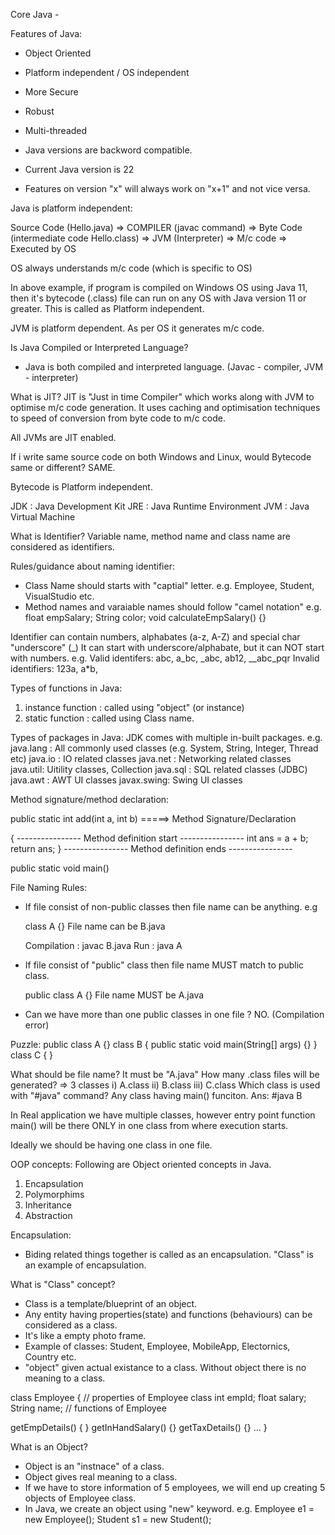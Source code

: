 Core Java - 

Features of Java:

- Object Oriented
- Platform independent / OS independent 
- More Secure
- Robust
- Multi-threaded

- Java versions are backword compatible. 
- Current Java version is 22
- Features on version "x" will always work on "x+1" and not vice versa.

Java is platform independent:

  Source Code (Hello.java) => COMPILER (javac command) => Byte Code (intermediate code Hello.class) => JVM (Interpreter) => M/c code => Executed by OS

OS always understands m/c code (which is specific to OS)

In above example, if program is compiled on Windows OS using Java 11, then it's bytecode (.class) file can run on any OS with Java version 11 or greater.
This is called as Platform independent.

JVM is platform dependent. As per OS it generates m/c code.

Is Java  Compiled or Interpreted Language?
- Java is both compiled and interpreted language. (Javac - compiler, JVM - interpreter)

What is JIT?
JIT is "Just in time Compiler" which works along with JVM to optimise m/c code generation.
It uses caching and optimisation techniques to speed of conversion from byte code to m/c code.

All JVMs are JIT enabled.

If i write same source code on both Windows and Linux, would Bytecode same or different?
SAME.

Bytecode is Platform independent.

JDK : Java Development Kit
JRE : Java Runtime Environment
JVM : Java Virtual Machine

What is Identifier?
Variable name, method name and class name are considered as identifiers.

Rules/guidance about naming identifier:
- Class Name should starts with "captial" letter. e.g. Employee, Student, VisualStudio etc.
- Method names and varaiable names should follow "camel notation"
  e.g.
        float empSalary;
        String color;
        void calculateEmpSalary() {}

Identifier can contain numbers, alphabates (a-z, A-Z) and special char "underscore" (_)
It can start with underscore/alphabate, but it can NOT start with numbers.
e.g.
      Valid identifers:
        abc, a_bc, _abc, ab12, __abc_pqr
      Invalid identifiers:
        123a, a*b,

Types of functions in Java:
1) instance function  : called using "object" (or instance)
2) static function    : called using Class name.

Types of packages in Java:
JDK comes with multiple in-built packages.
e.g.
java.lang : All commonly used classes (e.g. System, String, Integer, Thread etc)
java.io : IO related classes
java.net : Networking related classes
java.util: Uitility classes, Collection
java.sql : SQL related classes (JDBC)
java.awt : AWT UI classes
javax.swing: Swing UI classes

Method signature/method declaration:

public static int add(int a, int b) =====> Method Signature/Declaration

{         ---------------- Method definition start  ----------------
  int ans = a + b;
  return ans;
}         ---------------- Method definition ends   ----------------


public static void main()

File Naming Rules:

- If file consist of non-public classes then file name can be anything.
e.g

    class A {} 
    File name can be B.java

    Compilation : javac B.java
    Run         : java A

- If file consist of "public" class then file name MUST match to public class.

  public class A {}
  File name MUST be A.java

- Can we have more than one public classes in one file ? NO. (Compilation error)

Puzzle:
public class A {}
class B { public static void main(String[] args) {} }
class C { }

What should be file name? It must be "A.java"
How many .class files will be generated? => 3 classes i) A.class ii) B.class iii) C.class
Which class is used with "#java" command?
  Any class having main() funciton.
  Ans: #java B

In Real application we have multiple classes, however entry point function main() will be there ONLY in one class from where execution starts.

Ideally we should be having one class in one file.

OOP concepts:
Following are Object oriented concepts in Java.
1) Encapsulation
2) Polymorphims
3) Inheritance
4) Abstraction

Encapsulation:
- Biding related things together is called as an encapsulation.
"Class" is an example of encapsulation.

What is "Class" concept?

- Class is a template/blueprint of an object.
- Any entity having properties(state) and functions (behaviours) can be considered as a class.
- It's like a empty photo frame.
- Example of classes:
  Student, Employee, MobileApp, Electornics, Country etc.
- "object" given actual existance to a class. Without object there is no meaning to a class.

class Employee {
  // properties of Employee class
  int empId;
  float salary;
  String name;
  // functions of Employee

  getEmpDetails() { }
  getInHandSalary() {}
  getTaxDetails() {}
  ...
}

What is an Object?
- Object is an "instnace" of a class.
- Object gives real meaning to a class.
- If we have to store information of 5 employees, we will end up creating 5 objects of Employee class.
- In Java, we create an object using "new" keyword.
  e.g.  Employee e1 = new Employee();
        Student  s1 = new Student();
